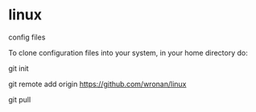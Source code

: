 linux
=====
config files


To clone configuration files into your system, in your home directory do:

git init

git remote add origin https://github.com/wronan/linux

git pull
